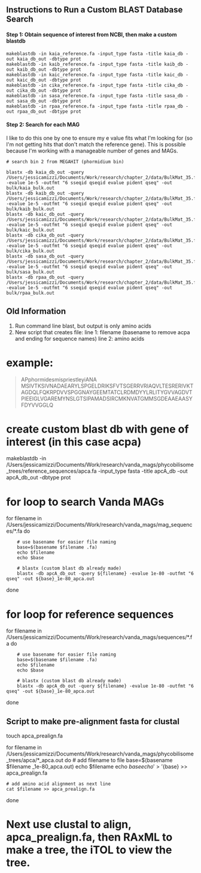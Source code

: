 
## Instructions to Run a Custom BLAST Database Search

#### Step 1: Obtain sequence of interest from NCBI, then make a custom blastdb

```
makeblastdb -in kaia_reference.fa -input_type fasta -title kaia_db -out kaia_db_out -dbtype prot
makeblastdb -in kaib_reference.fa -input_type fasta -title kaib_db -out kaib_db_out -dbtype prot
makeblastdb -in kaic_reference.fa -input_type fasta -title kaic_db -out kaic_db_out -dbtype prot
makeblastdb -in cika_reference.fa -input_type fasta -title cika_db -out cika_db_out -dbtype prot
makeblastdb -in sasa_reference.fa -input_type fasta -title sasa_db -out sasa_db_out -dbtype prot
makeblastdb -in rpaa_reference.fa -input_type fasta -title rpaa_db -out rpaa_db_out -dbtype prot
```

#### Step 2: Search for each MAG
I like to do this one by one to ensure my e value fits what I'm looking for (so I'm not getting hits that don't match the reference gene). This is possible because I'm working with a manageable number of genes and MAGs.

```
# search bin 2 from MEGAHIT (phormidium bin)

blastx -db kaia_db_out -query /Users/jessicamizzi/Documents/Work/research/chapter_2/data/BulkMat_35.fa -evalue 1e-5 -outfmt "6 sseqid qseqid evalue pident qseq" -out bulk/kaia_bulk.out
blastx -db kaib_db_out -query /Users/jessicamizzi/Documents/Work/research/chapter_2/data/BulkMat_35.fa -evalue 1e-5 -outfmt "6 sseqid qseqid evalue pident qseq" -out bulk/kaib_bulk.out
blastx -db kaic_db_out -query /Users/jessicamizzi/Documents/Work/research/chapter_2/data/BulkMat_35.fa -evalue 1e-5 -outfmt "6 sseqid qseqid evalue pident qseq" -out bulk/kaic_bulk.out
blastx -db cika_db_out -query /Users/jessicamizzi/Documents/Work/research/chapter_2/data/BulkMat_35.fa -evalue 1e-5 -outfmt "6 sseqid qseqid evalue pident qseq" -out bulk/cika_bulk.out
blastx -db sasa_db_out -query /Users/jessicamizzi/Documents/Work/research/chapter_2/data/BulkMat_35.fa -evalue 1e-5 -outfmt "6 sseqid qseqid evalue pident qseq" -out bulk/sasa_bulk.out
blastx -db rpaa_db_out -query /Users/jessicamizzi/Documents/Work/research/chapter_2/data/BulkMat_35.fa -evalue 1e-5 -outfmt "6 sseqid qseqid evalue pident qseq" -out bulk/rpaa_bulk.out
```

## Old Information

1. Run command line blast, but output is only amino acids
2. New script that creates file:
	line 1: filename (basename to remove acpa and ending for sequence names)
	line 2: amino acids

# example:
>APphormidesmispriestleyiANA
>MSIVTKSIVNADAEARYLSPGELDRIKSFVTSGERRVRIAQVLTESRERIVKTAGDQLFQKRPDVVSPGGNAYGEEMTATCLRDMDYYLRLITYGVVAGDVTPIEEIGLVGAREMYNSLGTSIPAMADSIRCMKNVATGMMSGDEAAEAASYFDYVVGGLQ


# create custom blast db with gene of interest (in this case acpa)

makeblastdb -in /Users/jessicamizzi/Documents/Work/research/vanda_mags/phycobilisome_trees/reference_sequences/apca.fa -input_type fasta -title apcA_db -out apcA_db_out -dbtype prot

# for loop to search Vanda MAGs

for filename in /Users/jessicamizzi/Documents/Work/research/vanda_mags/mag_sequences/*.fa
do

        # use basename for easier file naming
        base=$(basename $filename .fa)
        echo $filename
        echo $base

        # blastx (custom blast db already made)
        blastx -db apcA_db_out -query ${filename} -evalue 1e-80 -outfmt "6 qseq" -out ${base}_1e-80_apca.out

done

# for loop for reference sequences
for filename in /Users/jessicamizzi/Documents/Work/research/vanda_mags/sequences/*.fa
do

        # use basename for easier file naming
        base=$(basename $filename .fa)
        echo $filename
        echo $base

        # blastx (custom blast db already made)
        blastx -db apcA_db_out -query ${filename} -evalue 1e-80 -outfmt "6 qseq" -out ${base}_1e-80_apca.out

done

## Script to make pre-alignment fasta for clustal

touch apca_prealign.fa

for filename in /Users/jessicamizzi/Documents/Work/research/vanda_mags/phycobilisome_trees/apca/*_apca.out
do
	# add filename to file
	base=$(basename $filename _1e-80_apca.out)
	echo $filename
	echo $base
	echo '>'${base} >> apca_prealign.fa 
	
	# add amino acid alignment as next line
	cat $filename >> apca_prealign.fa 
	
done

# Next use clustal to align, apca_prealign.fa, then RAxML to make a tree, the iTOL to view the tree.
